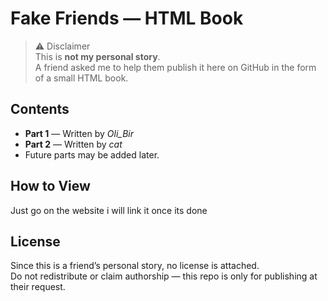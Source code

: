 # Fake Friends — HTML Book

> ⚠️ Disclaimer  
> This is **not my personal story**.  
> A friend asked me to help them publish it here on GitHub in the form of a small HTML book.
> 
## Contents

- **Part 1** — Written by *Oli_Bir*  
- **Part 2** — Written by *cat*  
- Future parts may be added later.

## How to View
Just go on the website
i will link it once its done

## License

Since this is a friend’s personal story, no license is attached.  
Do not redistribute or claim authorship — this repo is only for publishing at their request.
